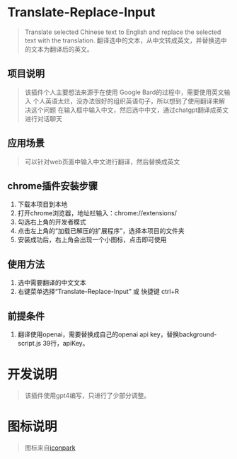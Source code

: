 # Translate-Replace-Input
> Translate selected Chinese text to English and replace the selected text with the translation.
> 翻译选中的文本，从中文转成英文，并替换选中的文本为翻译后的英文。

## 项目说明
> 该插件个人主要想法来源于在使用 Google Bard的过程中，需要使用英文输入
> 个人英语太烂，没办法很好的组织英语句子，所以想到了使用翻译来解决这个问题
> 在输入框中输入中文，然后选中中文，通过chatgpt翻译成英文进行对话聊天

## 应用场景
> 可以针对web页面中输入中文进行翻译，然后替换成英文


## chrome插件安装步骤
1. 下载本项目到本地
2. 打开chrome浏览器，地址栏输入：chrome://extensions/
3. 勾选右上角的开发者模式
4. 点击左上角的“加载已解压的扩展程序”，选择本项目的文件夹
5. 安装成功后，右上角会出现一个小图标，点击即可使用


## 使用方法
1. 选中需要翻译的中文文本
2. 右键菜单选择“Translate-Replace-Input” 或 快捷键 ctrl+R


## 前提条件
1. 翻译使用openai，需要替换成自己的openai api key，替换background-script.js 39行，apiKey。


# 开发说明
> 该插件使用gpt4编写，只进行了少部分调整。

# 图标说明
> 图标来自[iconpark](https://iconpark.oceanengine.com/official/)